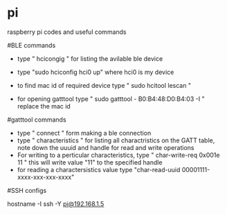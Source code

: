 # pi
raspberry pi codes and useful commands


#BLE commands
* type " hcicongig "  for listing the avilable ble device
* type "sudo hciconfig hci0 up"  where hci0 is my device
* to find mac id of required device type " sudo hcitool lescan "

* for opening gatttool type " sudo gatttool - B0:B4:48:D0:B4:03 -I " replace the mac id

#gatttool commands

* type " connect " form making a ble connection
* type " characteristics " for listing all charactristics on the GATT table, note down the uuuid and handle for read and write operations
* For writing to a perticular characteristics, type " char-write-req 0x001e 11 " this will write value "11" to the specified handle
* for reading a charactersistics value type "char-read-uuid 00001111-xxxx-xxx-xxx-xxxx"


#SSH configs

hostname -I
ssh -Y pi@192.168.1.5
